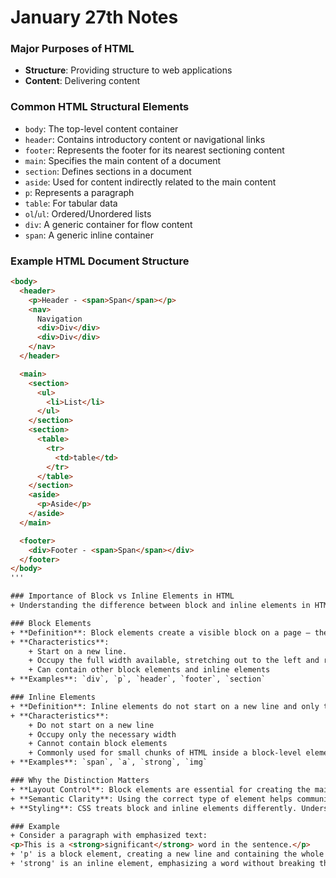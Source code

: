 # January 27th Notes

### Major Purposes of HTML
+ **Structure**: Providing structure to web applications
+ **Content**: Delivering content

### Common HTML Structural Elements
+ `body`: The top-level content container
+ `header`: Contains introductory content or navigational links
+ `footer`: Represents the footer for its nearest sectioning content
+ `main`: Specifies the main content of a document
+ `section`: Defines sections in a document
+ `aside`: Used for content indirectly related to the main content
+ `p`: Represents a paragraph
+ `table`: For tabular data
+ `ol`/`ul`: Ordered/Unordered lists
+ `div`: A generic container for flow content
+ `span`: A generic inline container

### Example HTML Document Structure
```html
<body>
  <header>
    <p>Header - <span>Span</span></p>
    <nav>
      Navigation
      <div>Div</div>
      <div>Div</div>
    </nav>
  </header>

  <main>
    <section>
      <ul>
        <li>List</li>
      </ul>
    </section>
    <section>
      <table>
        <tr>
          <td>table</td>
        </tr>
      </table>
    </section>
    <aside>
      <p>Aside</p>
    </aside>
  </main>

  <footer>
    <div>Footer - <span>Span</span></div>
  </footer>
</body> 
'''

### Importance of Block vs Inline Elements in HTML
+ Understanding the difference between block and inline elements in HTML is crucial for creating well-structured and visually coherent web pages

### Block Elements
+ **Definition**: Block elements create a visible block on a page — they will start on a new line and take up the full width available
+ **Characteristics**:
    + Start on a new line.
    + Occupy the full width available, stretching out to the left and right as far as they can
    + Can contain other block elements and inline elements
+ **Examples**: `div`, `p`, `header`, `footer`, `section`

### Inline Elements
+ **Definition**: Inline elements do not start on a new line and only take up as much width as necessary
+ **Characteristics**:
    + Do not start on a new line
    + Occupy only the necessary width
    + Cannot contain block elements
    + Commonly used for small chunks of HTML inside a block-level element
+ **Examples**: `span`, `a`, `strong`, `img`

### Why the Distinction Matters
+ **Layout Control**: Block elements are essential for creating the main structure of a webpage, while inline elements are used for styling smaller portions of text or content within those blocks
+ **Semantic Clarity**: Using the correct type of element helps communicate the meaning and structure of your content, which is important for accessibility and SEO
+ **Styling**: CSS treats block and inline elements differently. Understanding this helps in applying styles more effectively

### Example
+ Consider a paragraph with emphasized text:
<p>This is a <strong>significant</strong> word in the sentence.</p>
+ 'p' is a block element, creating a new line and containing the whole sentence
+ 'strong' is an inline element, emphasizing a word without breaking the flow of the sentence